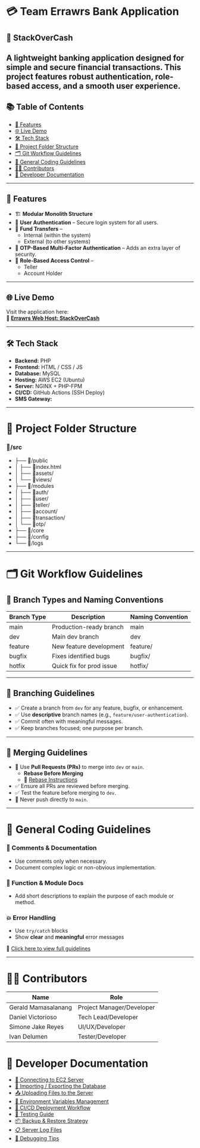 # 💳 Team Errawrs Bank Application  
## 🏦 StackOverCash

A lightweight banking application designed for simple and secure financial transactions. This project features robust authentication, role-based access, and a smooth user experience.
--- 
## 📚 Table of Contents

- [🚀 Features](#-features)
- [🌐 Live Demo](#-live-demo)
- [🛠️ Tech Stack](#️-tech-stack)
- [📁 Project Folder Structure](#-project-folder-structure)
- [🗂️ Git Workflow Guidelines](#️-git-workflow-guidelines)
- [📜 General Coding Guidelines](#-general-coding-guidelines)
- [🧑‍💻 Contributors](#-contributors)
- [📝 Developer Documentation](#-developer-documentation)
---

## 🚀 Features
- 🏗️ **Modular Monolith Structure**
- 🔐 **User Authentication** – Secure login system for all users.  
- 🔁 **Fund Transfers** –  
  - Internal (within the system)  
  - External (to other systems)  
- 🔑 **OTP-Based Multi-Factor Authentication** – Adds an extra layer of security.  
- 👥 **Role-Based Access Control** –  
  - Teller  
  - Account Holder
--- 
 
## 🌐 Live Demo

Visit the application here:  
**🔗 [Errawrs Web Host: StackOverCash](https://www.stackovercash.site/)**

---

## 🛠️ Tech Stack

- **Backend:** PHP  
- **Frontend:** HTML / CSS / JS  
- **Database:** MySQL  
- **Hosting:** AWS EC2 (Ubuntu)
- **Server:** NGINX + PHP-FPM
- **CI/CD:** GitHub Actions (SSH Deploy)
- **SMS Gateway:**

---

# 📂 Project Folder Structure

### 📂/src
- ├── 📂/public <!-- Presentation Layer (UI & Client-Side) -->
- │   ├── 📄index.html <!-- Entry point for web interface -->
- │   ├── 📂assets/ <!--  Static files (CSS, JS, images) -->
- │   └── 📂views/ <!-- HTML view templates (login, dashboard, etc.) -->
- ├── 📂/modules <!-- Application Layer (Routing & Controllers) -->
- │   ├── 📂auth/ 
- │   ├── 📂user/   
- │   ├── 📂teller/   
- │   ├── 📂account/ 
- │   ├── 📂transaction/ 
- │   └── 📂otp/
- ├── 📂/core <!-- Contains reusable components and shared logic. -->
- ├── 📂/config <!-- Environment variables, database credentials, SMS gateway configs, etc. -->
- └── 📂/logs <!-- Stores error logs, request logs, and system events for debugging -->

---

# 🗂️ Git Workflow Guidelines

## 🌿 Branch Types and Naming Conventions
| Branch Type | Description               | Naming Convention           |
|-------------|---------------------------|-----------------------------|
| main        | Production-ready branch   | main                        |
| dev         | Main dev branch           | dev                         |
| feature     | New feature development   | feature/<feature-name>      |
| bugfix      | Fixes identified bugs     | bugfix/<issue-description>  |
| hotfix      | Quick fix for prod issue  | hotfix/<issue>              |

---

## 🔧 Branching Guidelines

- ✅ Create a branch from `dev` for any feature, bugfix, or enhancement.
- ✅ Use **descriptive** branch names (e.g., `feature/user-authentication`).
- ✅ Commit often with meaningful messages.
- ✅ Keep branches focused; one purpose per branch.

---

## 🔀 Merging Guidelines

- 🔁 Use **Pull Requests (PRs)** to merge into `dev` or `main`.
  - **Rebase Before Merging**
  - 🔗 [Rebase Instructions](https://docs.google.com/document/d/1ICTXNdbj2nvUBl-8IEleAM3P-UGcojueomy6kGJ3W5U/edit?usp=sharing)
- ✅ Ensure all PRs are reviewed before merging.
- ✅ Test the feature before merging to `dev`.
- 🚫 Never push directly to `main`.

---

# 📜 General Coding Guidelines

### 💬 Comments & Documentation  
- Use comments only when necessary.  
- Document complex logic or non-obvious implementation.

### 📄 Function & Module Docs  
- Add short descriptions to explain the purpose of each module or method.  

### 💥 Error Handling  
- Use `try/catch` blocks  
- Show **clear** and **meaningful** error messages  

🔗 [Click here to view full guidelines](https://docs.google.com/document/d/1BbBcsGIdrAxlEc2rwTTQiuniiTPAqPuISj7KjDpHQYE/edit?usp=sharing)

---

# 🧑‍💻 Contributors

| Name                 | Role                              |
|----------------------|-----------------------------------|
| Gerald Mamasalanang  | Project Manager/Developer         |
| Daniel Victorioso    | Tech Lead/Developer               |
| Simone Jake Reyes    | UI/UX/Developer                   |
| Ivan Delumen         | Tester/Developer                  |

# 📝 Developer Documentation

- [🔗 Connecting to EC2 Server](https://docs.google.com/document/d/1Rpfxkkk4i7dfuglXVY4cVu4eBFNeLran0i2tSET3Mkk/edit?tab=t.0)
- [🧱 Importing / Exporting the Database](https://docs.google.com/document/d/1Rpfxkkk4i7dfuglXVY4cVu4eBFNeLran0i2tSET3Mkk/edit?tab=t.uw32i3q4gyyi) 
- [📤 Uploading Files to the Server](https://docs.google.com/document/d/1Rpfxkkk4i7dfuglXVY4cVu4eBFNeLran0i2tSET3Mkk/edit?tab=t.eub15elq4m21)
- [🔐 Environment Variables Management](link-to-env-vars-management)
- [🚦 CI/CD Deployment Workflow](link-to-cicd-workflow)
- [🧪 Testing Guide](link-to-testing-guide)
- [📦 Backup & Restore Strategy](link-to-backup-restore)
- [📋 Server Log Files](link-to-server-log-files)
- [🔎 Debugging Tips](link-to-debugging-tips)
